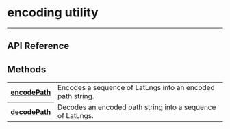 # encoding utility

------------
## API Reference

## Methods

<table>
    <tr>
        <th><a href="./encodePath/README.md">encodePath</a></th>
        <td>Encodes a sequence of LatLngs into an encoded path string.</td>
    </tr>
    <tr>
        <th><a href="./decodePath/README.md">decodePath</a></th>
        <td>Decodes an encoded path string into a sequence of LatLngs.</td>
    </tr>
</table>
